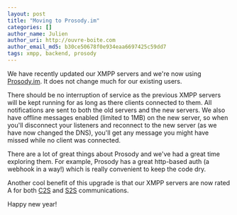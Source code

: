 ```yaml
---
layout: post
title: "Moving to Prosody.im"
categories: []
author_name: Julien
author_uri: http://ouvre-boite.com
author_email_md5: b30ce50678f0e934eaa6697425c59dd7
tags: xmpp, backend, prosody
---
```


We have recently updated our XMPP servers and we're now using [Prosody.im](https://prosody.im/). It does not change much for our existing users.

There should be no interruption of service as the previous XMPP servers will be kept running for as long as there clients connected to them. All notifications are sent to both the old servers and the new servers. We also have offline messages enabled (limited to 1MB) on the new server, so when you'll disconnect your listeners and reconnect to the new server (as we have now changed the DNS), you'll get any message you might have missed while no client was connected.

There are a lot of great things about Prosody and we've had a great time exploring them. For example, Prosody has a great http-based auth (a webhook in a way!) which is really convenient to keep the code dry. 

Another cool benefit of this upgrade is that our XMPP servers are now rated A for both [C2S](https://xmpp.net/result.php?domain=superfeedr.com&type=client) and [S2S](https://xmpp.net/result.php?domain=superfeedr.com&type=server) communications.

Happy new year!







